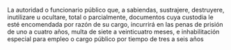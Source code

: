 La autoridad o funcionario público que, a sabiendas, sustrajere, destruyere, inutilizare u ocultare, total o parcialmente, documentos cuya custodia le esté encomendada por razón de su cargo, incurrirá en las penas de prisión de uno a cuatro años, multa de siete a veinticuatro meses, e inhabilitación especial para empleo o cargo público por tiempo de tres a seis años